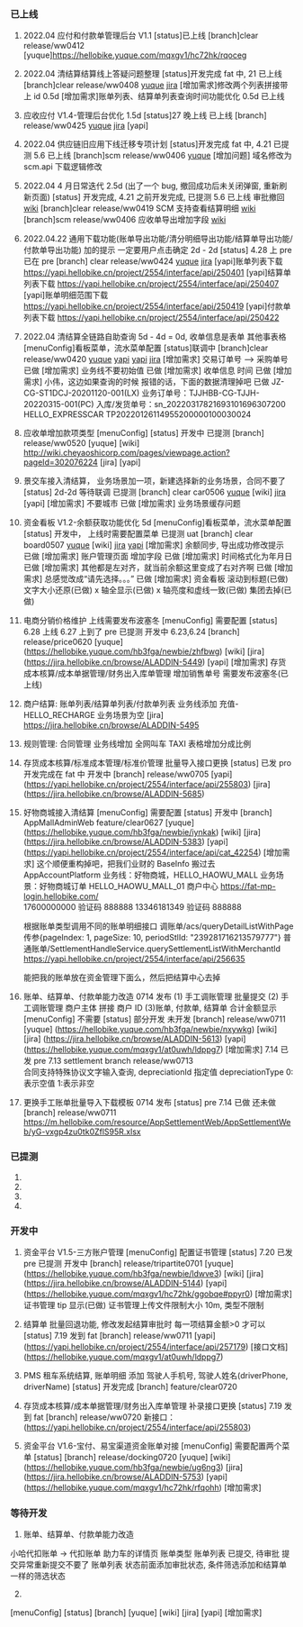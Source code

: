 ### 已上线

1. 2022.04 应付和付款单管理后台 V1.1
   [status]已上线
   [branch]clear release/ww0412
   [yuque]https://hellobike.yuque.com/mqxgv1/hc72hk/rqoceg

2. 2022.04 清结算结算线上答疑问题整理
   [status]开发完成 fat 中, 21 已上线
   [branch]clear release/ww0408
   [yuque](https://hellobike.yuque.com/mqxgv1/at0uwh/gaa5ib)
   [jira](https://jira.hellobike.cn/browse/ALADDIN-4706)
   [增加需求]修改两个列表拼接带上 id 0.5d
   [增加需求]账单列表、结算单列表查询时间功能优化 0.5d 已上线

3. 应收应付 V1.4-管理后台优化 1.5d
   [status]27 晚上线 已上线
   [branch] release/ww0425
   [yuque](https://hellobike.yuque.com/docs/share/dc4fd5c1-f5ba-4da5-a3a9-5486da8dc1e6?#)
   [jira](https://jira.hellobike.cn/browse/ALADDIN-4898)
   [yapi]

4. 2022.04 供应链旧应用下线迁移专项计划
   [status]开发完成 fat 中, 4.21 已提测 5.6 已上线
   [branch]scm release/ww0406
   [yuque](https://hellobike.yuque.com/vo6hf0/gydhg1/mr7nm4)
   [增加问题] 域名修改为 scm.api 下载逻辑修改

5. 2022.04 4 月日常迭代 2.5d (出了一个 bug, 撤回成功后未关闭弹窗, 重新刷新页面)
   [status] 开发完成, 4.21 之前开发完成, 已提测 5.6 已上线
   审批撤回
   [wiki](http://wiki.cheyaoshicorp.com/pages/viewpage.action?pageId=292672030)
   [branch]clear release/ww0419
   SCM 支持查看结算明细
   [wiki](http://wiki.cheyaoshicorp.com/pages/viewpage.action?pageId=292675493)
   [branch]scm release/ww0406
   应收单导出增加字段
   [wiki](http://wiki.cheyaoshicorp.com/pages/viewpage.action?pageId=264057701)

6. 2022.04.22 通用下载功能(账单导出功能/清分明细导出功能/结算单导出功能/付款单导出功能) 加的提示 一定要用户点击确定
   2d - 2d
   [status] 4.28 上 pre 已在 pre
   [branch] clear release/ww0424
   [yuque](https://hellobike.yuque.com/hb3fga/newbie/mc33f5)
   [jira](https://jira.hellobike.cn/browse/ALADDIN-4295)
   [yapi]账单列表下载 https://yapi.hellobike.cn/project/2554/interface/api/250401
   [yapi]结算单列表下载 https://yapi.hellobike.cn/project/2554/interface/api/250407
   [yapi]账单明细范围下载 https://yapi.hellobike.cn/project/2554/interface/api/250419
   [yapi]付款单列表下载 https://yapi.hellobike.cn/project/2554/interface/api/250422

7. 2022.04 清结算全链路自助查询 5d - 4d = 0d, 收单信息是表单 其他事表格
   [menuConfig]看板菜单，流水菜单配置
   [status]联调中
   [branch]clear release/ww0420
   [yuque](https://hellobike.yuque.com/hb3fga/newbie/iwa6zg)
   [yapi](https://yapi.hellobike.cn/project/2554/interface/api/249732)
   [yapi](https://yapi.hellobike.cn/project/2554/interface/api/249804)
   [jira](https://jira.hellobike.cn/browse/ALADDIN-4706)
   [增加需求] 交易订单号 --> 采购单号 已做
   [增加需求] 业务线不要初始值 已做
   [增加需求] 收单信息 时间 已做
   [增加需求] 小伟，这边如果查询的时候 报错的话，下面的数据清理掉吧 已做
   JZ-CG-ST1DCJ-20201120-001(LX)
   业务订单号：TJJHBB-CG-TJJH-20220315-001(PC)
   入库/发货单号：sn_20220317821693101696307200
   HELLO_EXPRESSCAR
   TP20220126114955200000100030024

8. 应收单增加款项类型
   [menuConfig]
   [status] 开发中 已提测
   [branch] release/ww0520
   [yuque]
   [wiki] http://wiki.cheyaoshicorp.com/pages/viewpage.action?pageId=302076224
   [jira]
   [yapi]

9. 景交车接入清结算， 业务场景加一项，新建选择新的业务场景，合同不要了
   [status] 2d-2d 等待联调 已提测
   [branch] clear car0506
   [yuque](https://hellobike.yuque.com/hb3fga/newbie/gd3st9)
   [wiki]
   [jira](https://jira.hellobike.cn/browse/ALADDIN-4964)
   [yapi]
   [增加需求] 不要城市 已做
   [增加需求] 业务场景缓存问题

10. 资金看板 V1.2-余额获取功能优化 5d
    [menuConfig]看板菜单，流水菜单配置
    [status] 开发中， 上线时需要配置菜单 已提测 uat
    [branch] clear board0507
    [yuque](https://hellobike.yuque.com/hb3fga/newbie/gzevzp)
    [wiki]
    [jira](https://jira.hellobike.cn/browse/ALADDIN-4843)
    [yapi](https://hellobike.yuque.com/mqxgv1/hc72hk/se5bt5#j1F4E)
    [增加需求] 余额同步, 导出成功修改提示 已做
    [增加需求] 账户管理页面 增加字段 已做
    [增加需求] 时间格式化为年月日 已做
    [增加需求] 其他都是左对齐，就当前余额这里变成了右对齐啊 已做
    [增加需求] 总感觉改成“请先选择。。。” 已做
    [增加需求] 资金看板 滚动到标题(已做) 文字大小还原(已做) x 轴全显示(已做) x 轴亮度和虚线一致(已做) 集团去掉(已做)

11. 电商分销价格维护 上线需要发布波塞冬
    [menuConfig] 需要配置
    [status] 6.28 上线 6.27 上到了 pre 已提测 开发中 6.23,6.24
    [branch] release/price0620
    [yuque] (https://hellobike.yuque.com/hb3fga/newbie/zhfbwg)
    [wiki]
    [jira] (https://jira.hellobike.cn/browse/ALADDIN-5449)
    [yapi]
    [增加需求] 存货成本核算/成本单据管理/财务出入库单管理 增加销售单号 需要发布波塞冬(已上线)

12. 商户结算: 账单列表/结算单列表/付款单列表 业务线添加 充值-HELLO_RECHARGE 业务场景为空
    [jira] https://jira.hellobike.cn/browse/ALADDIN-5495

13. 规则管理: 合同管理 业务线增加 全网叫车 TAXI 表格增加分成比例

14. 存货成本核算/标准成本管理/标准价管理 批量导入接口更换
    [status] 已发 pro 开发完成在 fat 中 开发中
    [branch] release/ww0705
    [yapi] (https://yapi.hellobike.cn/project/2554/interface/api/255803)
    [jira] (https://jira.hellobike.cn/browse/ALADDIN-5685)

15. 好物商城接入清结算
    [menuConfig] 需要配置
    [status] 开发中
    [branch] AppMallAdminWeb feature/clear0627
    [yuque] (https://hellobike.yuque.com/hb3fga/newbie/iynkak)
    [wiki]
    [jira] (https://jira.hellobike.cn/browse/ALADDIN-5383)
    [yapi] (https://yapi.hellobike.cn/project/2554/interface/api/cat_42254)
    [增加需求] 这个顺便重构掉吧，把我们业财的 BaseInfo 搬过去
    AppAccountPlatform
    业务线：好物商城，HELLO_HAOWU_MALL
    业务场景：好物商城订单 HELLO_HAOWU_MALL_01
    商户中心 https://fat-mp-login.hellobike.com/  
     17600000000 验证码 888888
    13346181349 验证码 888888

    根据账单类型调用不同的账单明细接口
    调账单/acs/queryDetailListWithPage 传参{pageIndex: 1, pageSize: 10, periodStlId: "239281716213579777"}
    普通账单/SettlementHandleService.querySettlementListWithMerchantId
    https://yapi.hellobike.cn/project/2554/interface/api/256635

    能把我的账单放在资金管理下面么，然后把结算中心去掉

16. 账单、结算单、付款单能力改造
    0714 发布 (1) 手工调账管理 批量提交 (2) 手工调账管理 商户主体 拼接 商户 ID
    (3)账单, 付款单, 结算单 合计金额显示
    [menuConfig] 不需要
    [status] 部分开发 未开发
    [branch] release/ww0711
    [yuque] (https://hellobike.yuque.com/hb3fga/newbie/nxywkg)
    [wiki]
    [jira] (https://jira.hellobike.cn/browse/ALADDIN-5613)
    [yapi] (https://hellobike.yuque.com/mqxgv1/at0uwh/ldppg7)
    [增加需求]
    7.14 已发 pre 7.13 settlement branch release/ww0713  
    合同支持特殊协议文字输入查询, depreciationId 指定值 depreciationType 0:表示空值 1:表示非空

17. 更换手工账单批量导入下载模板 0714 发布
    [status] pre 7.14 已做 还未做
    [branch] release/ww0711
    https://m.hellobike.com/resource/AppSettlementWeb/AppSettlementWeb/yG-vxgp4zu0tk0ZflS95R.xlsx

### 已提测

1.

2.

3.

4.

### 开发中

1. 资金平台 V1.5-三方账户管理
   [menuConfig] 配置证书管理
   [status] 7.20 已发 pre 已提测 开发中
   [branch] release/tripartite0701
   [yuque] (https://hellobike.yuque.com/hb3fga/newbie/ldwve3)
   [wiki]
   [jira] (https://jira.hellobike.cn/browse/ALADDIN-5144)
   [yapi] (https://hellobike.yuque.com/mqxgv1/hc72hk/ggobqe#ppyr0)
   [增加需求]
   证书管理 tip 显示(已做)
   证书管理上传文件限制大小 10m, 类型不限制

2. 结算单 批量回退功能, 修改发起结算审批时 每一项结算金额>0 才可以
   [status] 7.19 发到 fat
   [branch] release/ww0711
   [yapi] (https://yapi.hellobike.cn/project/2554/interface/api/257179)
   [接口文档] (https://hellobike.yuque.com/mqxgv1/at0uwh/ldppg7)

3. PMS 租车系统结算, 账单明细 添加 驾驶人手机号, 驾驶人姓名(driverPhone, driverName)
   [status] 开发完成
   [branch] feature/clear0720

4. 存货成本核算/成本单据管理/财务出入库单管理 补录接口更换
   [status] 7.19 发到 fat
   [branch] release/ww0720
   新接口：(https://yapi.hellobike.cn/project/2554/interface/api/255803)

5. 资金平台 V1.6-宝付、易宝渠道资金账单对接
   [menuConfig] 需要配置两个菜单
   [status]
   [branch] release/docking0720
   [yuque]
   [wiki] (https://hellobike.yuque.com/hb3fga/newbie/ug6ng3)
   [jira] (https://jira.hellobike.cn/browse/ALADDIN-5753)
   [yapi] (https://hellobike.yuque.com/mqxgv1/hc72hk/rfqohh)
   [增加需求]

### 等待开发

1. 账单、结算单、付款单能力改造

小哈代扣账单 -> 代扣账单
助力车的详情页 账单类型
账单列表 已提交, 待审批 提交异常重新提交不要了
账单列表 状态前面添加审批状态, 条件筛选添加和结算单一样的筛选状态

2.

[menuConfig]
[status]
[branch]
[yuque]
[wiki]
[jira]
[yapi]
[增加需求]
